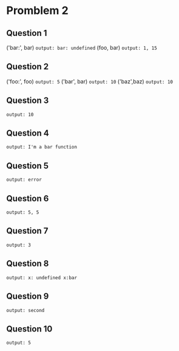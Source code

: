 
# Promblem 2

## Question 1

('bar:', bar) `output: bar: undefined`
(foo, bar) `output: 1, 15`

## Question 2

('foo:', foo) `output: 5`
('bar', bar) `output: 10`
('baz',baz) `output: 10`

## Question 3

`output: 10`

## Question 4

`output: I'm a bar function`

## Question 5

`output: error`

## Question 6 

`output: 5, 5`

## Question 7

`output: 3`

## Question 8

`output: x: undefined x:bar`

## Question 9

`output: second`

## Question 10

`output: 5`
